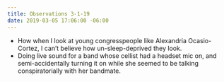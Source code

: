 ```yaml
---
title: Observations 3-1-19
date: 2019-03-05 17:06:00 -06:00
---
```


- How when I look at young congresspeople like Alexandria Ocasio-Cortez, I can’t believe how un-sleep-deprived they look.
- Doing live sound for a band whose cellist had a headset mic on, and semi-accidentally turning it on while she seemed to be talking conspiratorially with her bandmate.